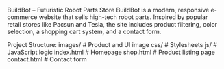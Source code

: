 BuildBot – Futuristic Robot Parts Store
BuildBot is a modern, responsive e-commerce website that sells high-tech robot parts. Inspired by popular retail stores like Pacsun and Tesla, the site includes product filtering, color selection, a shopping cart system, and a contact form.

Project Structure:
images/            # Product and UI image
css/               # Stylesheets
js/                # JavaScript logic
index.html         # Homepage
shop.html          # Product listing page
contact.html       # Contact form

